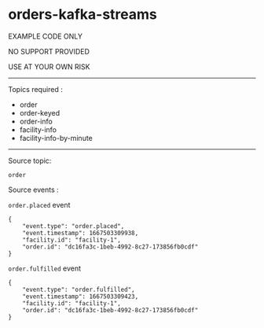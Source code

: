 # orders-kafka-streams

EXAMPLE CODE ONLY

NO SUPPORT PROVIDED

USE AT YOUR OWN RISK

---

Topics required :
 - order
 - order-keyed
 - order-info
 - facility-info
 - facility-info-by-minute

---

Source topic:

`order`

Source events :

`order.placed` event

```
{
	"event.type": "order.placed",
	"event.timestamp": 1667503309938,
	"facility.id": "facility-1",
	"order.id": "dc16fa3c-1beb-4992-8c27-173856fb0cdf"
}
```

`order.fulfilled` event

```
{
	"event.type": "order.fulfilled",
	"event.timestamp": 1667503309423,
	"facility.id": "facility-1",
	"order.id": "dc16fa3c-1beb-4992-8c27-173856fb0cdf"
}
```